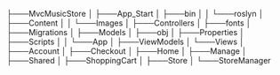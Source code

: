 

├───MvcMusicStore
│   ├───App_Start
│   ├───bin
│   │   └───roslyn
│   ├───Content
│   │   └───Images
│   ├───Controllers
│   ├───fonts
│   ├───Migrations
│   ├───Models
│   ├───obj
│   ├───Properties
│   ├───Scripts
│   │   └───App
│   ├───ViewModels
│   └───Views
│       ├───Account
│       ├───Checkout
│       ├───Home
│       ├───Manage
│       ├───Shared
│       ├───ShoppingCart
│       ├───Store
│       └───StoreManager
